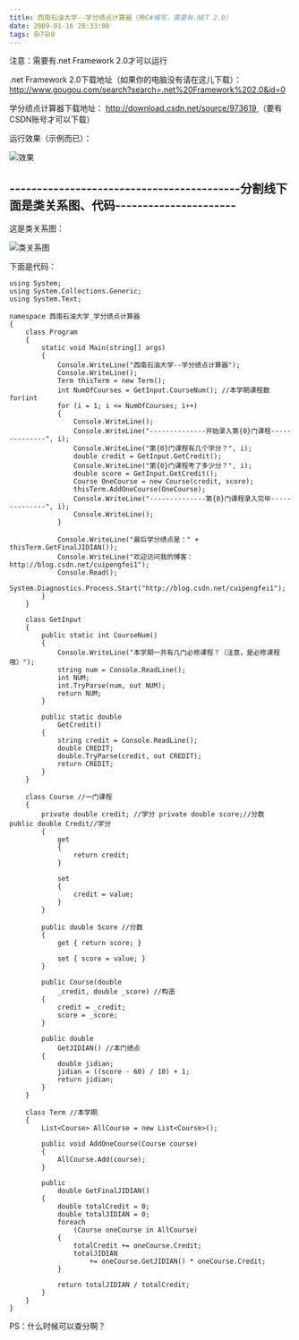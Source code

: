 ```yaml
---
title: 西南石油大学--学分绩点计算器（用C#编写，需要有.NET 2.0）
date: 2009-01-16 20:33:00
tags: 杂7杂8
---
```

注意：需要有.net Framework 2.0才可以运行

.net Framework 2.0下载地址（如果你的电脑没有请在这儿下载）： [
http://www.gougou.com/search?search=.net%20Framework%202.0&id=0
](http://www.gougou.com/search?search=.net%20Framework%202.0&id=0)

学分绩点计算器下载地址： [ http://download.csdn.net/source/973619
](http://download.csdn.net/source/973619) （要有CSDN账号才可以下载）

运行效果（示例而已）：


![效果](https://p-blog.csdn.net/images/p_blog_csdn_net/cuipengfei1/EntryImages/20090116/%E6%88%AA%E5%9B%BE03.jpg)

\------------------------------------------分割线下面是类关系图、代码----------------------
--------------------------

这是类关系图：


![类关系图](https://p-blog.csdn.net/images/p_blog_csdn_net/cuipengfei1/EntryImages/20090116/ClassDiagram1.jpg)

下面是代码：

```
using System;
using System.Collections.Generic;
using System.Text;

namespace 西南石油大学_学分绩点计算器
{
    class Program
    {
        static void Main(string[] args)
        {
            Console.WriteLine("西南石油大学--学分绩点计算器");
            Console.WriteLine();
            Term thisTerm = new Term();
            int NumOfCourses = GetInput.CourseNum(); //本学期课程数 for(int
            for (i = 1; i <= NumOfCourses; i++)
            {
                Console.WriteLine();
                Console.WriteLine("--------------开始录入第{0}门课程--------------", i);
                Console.WriteLine("第{0}门课程有几个学分？", i);
                double credit = GetInput.GetCredit();
                Console.WriteLine("第{0}门课程考了多少分？", i);
                double score = GetInput.GetCredit();
                Course OneCourse = new Course(credit, score);
                thisTerm.AddOneCourse(OneCourse);
                Console.WriteLine("--------------第{0}门课程录入完毕--------------", i);
                Console.WriteLine();
            }

            Console.WriteLine("最后学分绩点是：" + thisTerm.GetFinalJIDIAN());
            Console.WriteLine("欢迎访问我的博客：http://blog.csdn.net/cuipengfei1");
            Console.Read();
            System.Diagnostics.Process.Start("http://blog.csdn.net/cuipengfei1");
        }
    }

    class GetInput
    {
        public static int CourseNum()
        {
            Console.WriteLine("本学期一共有几门必修课程？（注意，是必修课程哦）");
            string num = Console.ReadLine();
            int NUM;
            int.TryParse(num, out NUM);
            return NUM;
        }

        public static double
            GetCredit()
        {
            string credit = Console.ReadLine();
            double CREDIT;
            double.TryParse(credit, out CREDIT);
            return CREDIT;
        }
    }

    class Course //一门课程
    {
        private double credit; //学分 private double score;//分数 public double Credit//学分
        {
            get
            {
                return credit;
            }

            set
            {
                credit = value;
            }
        }

        public double Score //分数
        {
            get { return score; }

            set { score = value; }
        }

        public Course(double
            _credit, double _score) //构造
        {
            credit = _credit;
            score = _score;
        }

        public double
            GetJIDIAN() //本门绩点
        {
            double jidian;
            jidian = ((score - 60) / 10) + 1;
            return jidian;
        }
    }

    class Term //本学期
    {
        List<Course> AllCourse = new List<Course>();

        public void AddOneCourse(Course course)
        {
            AllCourse.Add(course);
        }

        public
            double GetFinalJIDIAN()
        {
            double totalCredit = 0;
            double totalJIDIAN = 0;
            foreach
                (Course oneCourse in AllCourse)
            {
                totalCredit += oneCourse.Credit;
                totalJIDIAN
                    += oneCourse.GetJIDIAN() * oneCourse.Credit;
            }

            return totalJIDIAN / totalCredit;
        }
    }
}
```

PS：什么时候可以查分啊？



